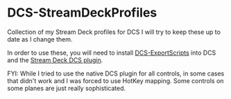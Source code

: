 # DCS-StreamDeckProfiles
Collection of my Stream Deck profiles for DCS
I will try to keep these up to date as I change them.

In order to use these, you will need to install [DCS-ExportScripts]([url](https://github.com/asherao/DCS-ExportScripts)) into DCS and the [Stream Deck DCS plugin]([url](https://github.com/enertial/streamdeck-dcs-interface)https://github.com/enertial/streamdeck-dcs-interface).

FYI: While I tried to use the native DCS plugin for all controls, in some cases that didn't work and I was forced to use HotKey mapping. Some controls on some planes are just really sophisticated.
